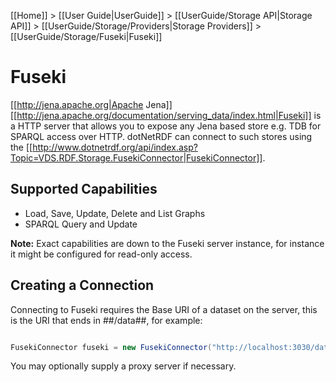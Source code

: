 [[Home]] > [[User Guide|UserGuide]] > [[UserGuide/Storage API|Storage API]] > [[UserGuide/Storage/Providers|Storage Providers]] > [[UserGuide/Storage/Fuseki|Fuseki]]

# Fuseki 

[[http://jena.apache.org|Apache Jena]] [[http://jena.apache.org/documentation/serving_data/index.html|Fuseki]] is a HTTP server that allows you to expose any Jena based store e.g. TDB for SPARQL access over HTTP.  dotNetRDF can connect to such stores using the [[http://www.dotnetrdf.org/api/index.asp?Topic=VDS.RDF.Storage.FusekiConnector|FusekiConnector]].

## Supported Capabilities 

* Load, Save, Update, Delete and List Graphs
* SPARQL Query and Update

**Note:** Exact capabilities are down to the Fuseki server instance, for instance it might be configured for read-only access.

## Creating a Connection 

Connecting to Fuseki requires the Base URI of a dataset on the server, this is the URI that ends in ##/data##, for example:

```csharp

FusekiConnector fuseki = new FusekiConnector("http://localhost:3030/dataset/data");
```

You may optionally supply a proxy server if necessary.